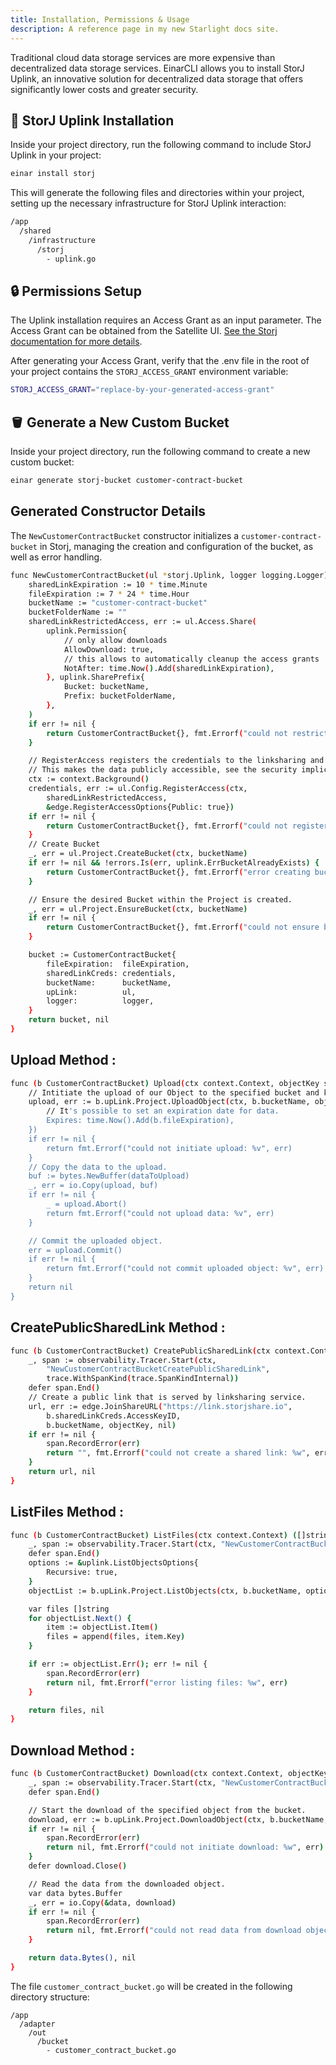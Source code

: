```yaml
---
title: Installation, Permissions & Usage
description: A reference page in my new Starlight docs site.
---
```

Traditional cloud data storage services are more expensive than decentralized data storage services. EinarCLI allows you to install StorJ Uplink, an innovative solution for decentralized data storage that offers significantly lower costs and greater security.

## 🚀 StorJ Uplink Installation
Inside your project directory, run the following command to include StorJ Uplink in your project:
```sh
einar install storj
```
This will generate the following files and directories within your project, setting up the necessary infrastructure for StorJ Uplink interaction:

```sh 
/app
  /shared
    /infrastructure
      /storj
        - uplink.go
```
## 🔒 Permissions Setup
The Uplink installation requires an Access Grant as an input parameter. The Access Grant can be obtained from the Satellite UI. [See the Storj documentation for more details](https://docs.storj.io/learn/tutorials/quickstart-uplink-cli/uploading-your-first-object/create-first-access-grant).

After generating your Access Grant, verify that the .env file in the root of your project contains the `STORJ_ACCESS_GRANT` environment variable:

```sh
STORJ_ACCESS_GRANT="replace-by-your-generated-access-grant"
```

## 🪣 Generate a New Custom Bucket
Inside your project directory, run the following command to create a new custom bucket:
```sh 
einar generate storj-bucket customer-contract-bucket
```

## Generated Constructor Details
The `NewCustomerContractBucket` constructor initializes a `customer-contract-bucket` in Storj, managing the creation and configuration of the bucket, as well as error handling.
```sh 
func NewCustomerContractBucket(ul *storj.Uplink, logger logging.Logger) (storj.UplinkManager, error) {
	sharedLinkExpiration := 10 * time.Minute
	fileExpiration := 7 * 24 * time.Hour
	bucketName := "customer-contract-bucket"
	bucketFolderName := ""
	sharedLinkRestrictedAccess, err := ul.Access.Share(
		uplink.Permission{
			// only allow downloads
			AllowDownload: true,
			// this allows to automatically cleanup the access grants
			NotAfter: time.Now().Add(sharedLinkExpiration),
		}, uplink.SharePrefix{
			Bucket: bucketName,
			Prefix: bucketFolderName,
		},
	)
	if err != nil {
		return CustomerContractBucket{}, fmt.Errorf("could not restrict access grant: %w", err)
	}

	// RegisterAccess registers the credentials to the linksharing and s3 sites.
	// This makes the data publicly accessible, see the security implications in https://docs.storj.io/dcs/concepts/access/access-management-at-the-edge.
	ctx := context.Background()
	credentials, err := ul.Config.RegisterAccess(ctx,
		sharedLinkRestrictedAccess,
		&edge.RegisterAccessOptions{Public: true})
	if err != nil {
		return CustomerContractBucket{}, fmt.Errorf("could not register access: %w", err)
	}
	// Create Bucket
	_, err = ul.Project.CreateBucket(ctx, bucketName)
	if err != nil && !errors.Is(err, uplink.ErrBucketAlreadyExists) {
		return CustomerContractBucket{}, fmt.Errorf("error creating bucket: %w", err)
	}

	// Ensure the desired Bucket within the Project is created.
	_, err = ul.Project.EnsureBucket(ctx, bucketName)
	if err != nil {
		return CustomerContractBucket{}, fmt.Errorf("could not ensure bucket: %v", err)
	}

	bucket := CustomerContractBucket{
		fileExpiration:  fileExpiration,
		sharedLinkCreds: credentials,
		bucketName:      bucketName,
		upLink:          ul,
		logger:          logger,
	}
	return bucket, nil
}
```
## Upload Method : 

```sh
func (b CustomerContractBucket) Upload(ctx context.Context, objectKey string, dataToUpload []byte) error {
	// Intitiate the upload of our Object to the specified bucket and key.
	upload, err := b.upLink.Project.UploadObject(ctx, b.bucketName, objectKey, &uplink.UploadOptions{
		// It's possible to set an expiration date for data.
		Expires: time.Now().Add(b.fileExpiration),
	})
	if err != nil {
		return fmt.Errorf("could not initiate upload: %v", err)
	}
	// Copy the data to the upload.
	buf := bytes.NewBuffer(dataToUpload)
	_, err = io.Copy(upload, buf)
	if err != nil {
		_ = upload.Abort()
		return fmt.Errorf("could not upload data: %v", err)
	}

	// Commit the uploaded object.
	err = upload.Commit()
	if err != nil {
		return fmt.Errorf("could not commit uploaded object: %v", err)
	}
	return nil
}
```
## CreatePublicSharedLink Method :

```sh
func (b CustomerContractBucket) CreatePublicSharedLink(ctx context.Context, objectKey string) (string, error) {
	_, span := observability.Tracer.Start(ctx,
		"NewCustomerContractBucketCreatePublicSharedLink",
		trace.WithSpanKind(trace.SpanKindInternal))
	defer span.End()
	// Create a public link that is served by linksharing service.
	url, err := edge.JoinShareURL("https://link.storjshare.io",
		b.sharedLinkCreds.AccessKeyID,
		b.bucketName, objectKey, nil)
	if err != nil {
		span.RecordError(err)
		return "", fmt.Errorf("could not create a shared link: %w", err)
	}
	return url, nil
}
```
## ListFiles Method :
```sh
func (b CustomerContractBucket) ListFiles(ctx context.Context) ([]string, error) {
	_, span := observability.Tracer.Start(ctx, "NewCustomerContractBucketListFiles", trace.WithSpanKind(trace.SpanKindInternal))
	defer span.End()
	options := &uplink.ListObjectsOptions{
		Recursive: true,
	}
	objectList := b.upLink.Project.ListObjects(ctx, b.bucketName, options)

	var files []string
	for objectList.Next() {
		item := objectList.Item()
		files = append(files, item.Key)
	}

	if err := objectList.Err(); err != nil {
		span.RecordError(err)
		return nil, fmt.Errorf("error listing files: %w", err)
	}

	return files, nil
}
```

## Download Method :
```sh
func (b CustomerContractBucket) Download(ctx context.Context, objectKey string) ([]byte, error) {
	_, span := observability.Tracer.Start(ctx, "NewCustomerContractBucketDownload", trace.WithSpanKind(trace.SpanKindInternal))
	defer span.End()

	// Start the download of the specified object from the bucket.
	download, err := b.upLink.Project.DownloadObject(ctx, b.bucketName, objectKey, nil)
	if err != nil {
		span.RecordError(err)
		return nil, fmt.Errorf("could not initiate download: %w", err)
	}
	defer download.Close()

	// Read the data from the downloaded object.
	var data bytes.Buffer
	_, err = io.Copy(&data, download)
	if err != nil {
		span.RecordError(err)
		return nil, fmt.Errorf("could not read data from download object: %w", err)
	}

	return data.Bytes(), nil
}
```

The file `customer_contract_bucket.go` will be created in the following directory structure:
```
/app
  /adapter
    /out
      /bucket
        - customer_contract_bucket.go  
```